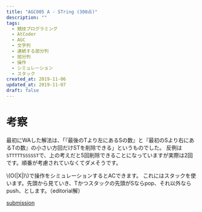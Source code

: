 ```yaml
---
title: "AGC005 A - STring (300点)"
description: ""
tags:
  - 競技プログラミング
  - AtCoder
  - AGC
  - 文字列
  - 連続する部分列
  - 部分列
  - 操作
  - シミュレーション
  - スタック
created_at: 2019-11-06
updated_at: 2019-11-07
draft: false
---
```


# 考察
最初にWAした解法は、「『最後のTより左にあるSの数』と『最初のSより右にあるTの数』の小さい方回だけSTを削除できる」というものでした。
反例は`STTTTTSSSSST`で、上の考えだと5回削除できることになっていますが実際は2回です。順番が考慮されていなくてダメそうです。

\\(O(|X|)\\)で操作をシミュレーションするとACできます。
これにはスタックを使います。先頭から見ていき、Tかつスタックの先頭がSならpop、それ以外ならpush、とします。（editorial解）

[submission](https://atcoder.jp/contests/agc005/submissions/8315399)


